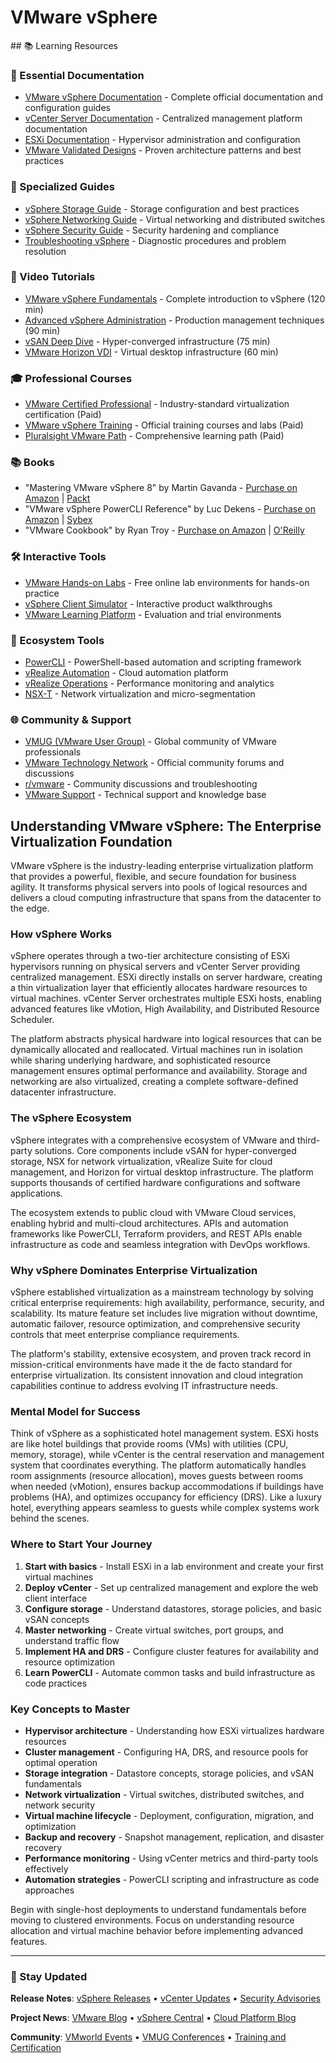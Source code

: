 # VMware vSphere

<GitHubButtons />
## 📚 Learning Resources

### 📖 Essential Documentation
- [VMware vSphere Documentation](https://docs.vmware.com/en/VMware-vSphere/index.html) - Complete official documentation and configuration guides
- [vCenter Server Documentation](https://docs.vmware.com/en/VMware-vCenter-Server/index.html) - Centralized management platform documentation
- [ESXi Documentation](https://docs.vmware.com/en/VMware-vSphere/8.0/vsphere-esxi-host-client/index.html) - Hypervisor administration and configuration
- [VMware Validated Designs](https://core.vmware.com/vmware-validated-design) - Proven architecture patterns and best practices

### 📝 Specialized Guides
- [vSphere Storage Guide](https://docs.vmware.com/en/VMware-vSphere/8.0/vsphere-storage/index.html) - Storage configuration and best practices
- [vSphere Networking Guide](https://docs.vmware.com/en/VMware-vSphere/8.0/vsphere-networking/index.html) - Virtual networking and distributed switches
- [vSphere Security Guide](https://docs.vmware.com/en/VMware-vSphere/8.0/vsphere-security/index.html) - Security hardening and compliance
- [Troubleshooting vSphere](https://docs.vmware.com/en/VMware-vSphere/8.0/vsphere-troubleshooting/index.html) - Diagnostic procedures and problem resolution

### 🎥 Video Tutorials
- [VMware vSphere Fundamentals](https://www.youtube.com/watch?v=4XrBZ2JtP7E) - Complete introduction to vSphere (120 min)
- [Advanced vSphere Administration](https://www.youtube.com/watch?v=9P5PXCkLCPg) - Production management techniques (90 min)
- [vSAN Deep Dive](https://www.youtube.com/watch?v=TS_Jg7K4YwM) - Hyper-converged infrastructure (75 min)
- [VMware Horizon VDI](https://www.youtube.com/watch?v=2K1nVWqbI4g) - Virtual desktop infrastructure (60 min)

### 🎓 Professional Courses
- [VMware Certified Professional](https://www.vmware.com/education-services/certification/vcp.html) - Industry-standard virtualization certification (Paid)
- [VMware vSphere Training](https://www.vmware.com/education-services/certification/vcp-dcv.html) - Official training courses and labs (Paid)
- [Pluralsight VMware Path](https://www.pluralsight.com/paths/vmware-certified-professional-data-center-virtualization) - Comprehensive learning path (Paid)

### 📚 Books
- "Mastering VMware vSphere 8" by Martin Gavanda - [Purchase on Amazon](https://www.amazon.com/Mastering-VMware-vSphere-Martin-Gavanda/dp/1803245891) | [Packt](https://www.packtpub.com/product/mastering-vmware-vsphere-8/9781803245898)
- "VMware vSphere PowerCLI Reference" by Luc Dekens - [Purchase on Amazon](https://www.amazon.com/VMware-vSphere-PowerCLI-Reference-Automating/dp/1118925173) | [Sybex](https://www.wiley.com/en-us/VMware+vSphere+PowerCLI+Reference%3A+Automating+vSphere+Administration%2C+2nd+Edition-p-9781118925171)
- "VMware Cookbook" by Ryan Troy - [Purchase on Amazon](https://www.amazon.com/VMware-Cookbook-Practical-Examples-Administration/dp/1449362842) | [O'Reilly](https://www.oreilly.com/library/view/vmware-cookbook/9781449362843/)

### 🛠️ Interactive Tools
- [VMware Hands-on Labs](https://labs.hol.vmware.com/) - Free online lab environments for hands-on practice
- [vSphere Client Simulator](https://featurewalkthrough.vmware.com/) - Interactive product walkthroughs
- [VMware Learning Platform](https://customerconnect.vmware.com/en/web/vmware/evalcenter) - Evaluation and trial environments

### 🚀 Ecosystem Tools
- [PowerCLI](https://developer.vmware.com/powercli) - PowerShell-based automation and scripting framework
- [vRealize Automation](https://docs.vmware.com/en/vRealize-Automation/index.html) - Cloud automation platform
- [vRealize Operations](https://docs.vmware.com/en/vRealize-Operations/index.html) - Performance monitoring and analytics
- [NSX-T](https://docs.vmware.com/en/VMware-NSX-T-Data-Center/index.html) - Network virtualization and micro-segmentation

### 🌐 Community & Support
- [VMUG (VMware User Group)](https://www.vmug.com/) - Global community of VMware professionals
- [VMware Technology Network](https://communities.vmware.com/) - Official community forums and discussions
- [r/vmware](https://www.reddit.com/r/vmware/) - Community discussions and troubleshooting
- [VMware Support](https://support.vmware.com/) - Technical support and knowledge base

## Understanding VMware vSphere: The Enterprise Virtualization Foundation

VMware vSphere is the industry-leading enterprise virtualization platform that provides a powerful, flexible, and secure foundation for business agility. It transforms physical servers into pools of logical resources and delivers a cloud computing infrastructure that spans from the datacenter to the edge.

### How vSphere Works
vSphere operates through a two-tier architecture consisting of ESXi hypervisors running on physical servers and vCenter Server providing centralized management. ESXi directly installs on server hardware, creating a thin virtualization layer that efficiently allocates hardware resources to virtual machines. vCenter Server orchestrates multiple ESXi hosts, enabling advanced features like vMotion, High Availability, and Distributed Resource Scheduler.

The platform abstracts physical hardware into logical resources that can be dynamically allocated and reallocated. Virtual machines run in isolation while sharing underlying hardware, and sophisticated resource management ensures optimal performance and availability. Storage and networking are also virtualized, creating a complete software-defined datacenter infrastructure.

### The vSphere Ecosystem
vSphere integrates with a comprehensive ecosystem of VMware and third-party solutions. Core components include vSAN for hyper-converged storage, NSX for network virtualization, vRealize Suite for cloud management, and Horizon for virtual desktop infrastructure. The platform supports thousands of certified hardware configurations and software applications.

The ecosystem extends to public cloud with VMware Cloud services, enabling hybrid and multi-cloud architectures. APIs and automation frameworks like PowerCLI, Terraform providers, and REST APIs enable infrastructure as code and seamless integration with DevOps workflows.

### Why vSphere Dominates Enterprise Virtualization
vSphere established virtualization as a mainstream technology by solving critical enterprise requirements: high availability, performance, security, and scalability. Its mature feature set includes live migration without downtime, automatic failover, resource optimization, and comprehensive security controls that meet enterprise compliance requirements.

The platform's stability, extensive ecosystem, and proven track record in mission-critical environments have made it the de facto standard for enterprise virtualization. Its consistent innovation and cloud integration capabilities continue to address evolving IT infrastructure needs.

### Mental Model for Success
Think of vSphere as a sophisticated hotel management system. ESXi hosts are like hotel buildings that provide rooms (VMs) with utilities (CPU, memory, storage), while vCenter is the central reservation and management system that coordinates everything. The platform automatically handles room assignments (resource allocation), moves guests between rooms when needed (vMotion), ensures backup accommodations if buildings have problems (HA), and optimizes occupancy for efficiency (DRS). Like a luxury hotel, everything appears seamless to guests while complex systems work behind the scenes.

### Where to Start Your Journey
1. **Start with basics** - Install ESXi in a lab environment and create your first virtual machines
2. **Deploy vCenter** - Set up centralized management and explore the web client interface
3. **Configure storage** - Understand datastores, storage policies, and basic vSAN concepts
4. **Master networking** - Create virtual switches, port groups, and understand traffic flow
5. **Implement HA and DRS** - Configure cluster features for availability and resource optimization
6. **Learn PowerCLI** - Automate common tasks and build infrastructure as code practices

### Key Concepts to Master
- **Hypervisor architecture** - Understanding how ESXi virtualizes hardware resources
- **Cluster management** - Configuring HA, DRS, and resource pools for optimal operation
- **Storage integration** - Datastore concepts, storage policies, and vSAN fundamentals
- **Network virtualization** - Virtual switches, distributed switches, and network security
- **Virtual machine lifecycle** - Deployment, configuration, migration, and optimization
- **Backup and recovery** - Snapshot management, replication, and disaster recovery
- **Performance monitoring** - Using vCenter metrics and third-party tools effectively
- **Automation strategies** - PowerCLI scripting and infrastructure as code approaches

Begin with single-host deployments to understand fundamentals before moving to clustered environments. Focus on understanding resource allocation and virtual machine behavior before implementing advanced features.

---

### 📡 Stay Updated

**Release Notes**: [vSphere Releases](https://docs.vmware.com/en/VMware-vSphere/8.0/rn/vsphere-esxi-80-release-notes/index.html) • [vCenter Updates](https://docs.vmware.com/en/VMware-vCenter-Server/8.0/rn/vmware-vcenter-server-80-release-notes/index.html) • [Security Advisories](https://www.vmware.com/security/advisories.html)

**Project News**: [VMware Blog](https://blogs.vmware.com/) • [vSphere Central](https://blogs.vmware.com/vsphere/) • [Cloud Platform Blog](https://blogs.vmware.com/cloudplatform/)

**Community**: [VMworld Events](https://www.vmware.com/company/events.html) • [VMUG Conferences](https://www.vmug.com/events/) • [Training and Certification](https://www.vmware.com/education-services.html)